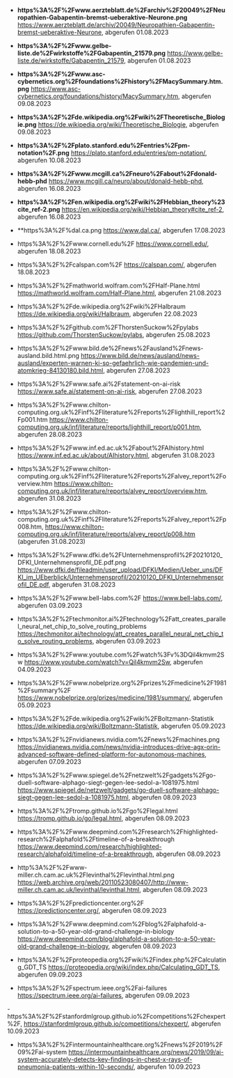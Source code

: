 
- **https%3A%2F%2Fwww.aerzteblatt.de%2Farchiv%2F20049%2FNeuropathien-Gabapentin-bremst-ueberaktive-Neurone.png**
  https://www.aerzteblatt.de/archiv/20049/Neuropathien-Gabapentin-bremst-ueberaktive-Neurone, abgerufen 01.08.2023

- **https%3A%2F%2Fwww.gelbe-liste.de%2Fwirkstoffe%2FGabapentin_21579.png**
https://www.gelbe-liste.de/wirkstoffe/Gabapentin_21579, abgerufen 01.08.2023

- **https%3A%2F%2Fwww.asc-cybernetics.org%2Ffoundations%2Fhistory%2FMacySummary.htm.png**
https://www.asc-cybernetics.org/foundations/history/MacySummary.htm, abgerufen 09.08.2023

- **https%3A%2F%2Fde.wikipedia.org%2Fwiki%2FTheoretische_Biologie.png**
https://de.wikipedia.org/wiki/Theoretische_Biologie, abgerufen 09.08.2023

- **https%3A%2F%2Fplato.stanford.edu%2Fentries%2Fpm-notation%2F.png**
  https://plato.stanford.edu/entries/pm-notation/, abgerufen 10.08.2023

- **https%3A%2F%2Fwww.mcgill.ca%2Fneuro%2Fabout%2Fdonald-hebb-phd**
 https://www.mcgill.ca/neuro/about/donald-hebb-phd, abgerufen 16.08.2023

- **https%3A%2F%2Fen.wikipedia.org%2Fwiki%2FHebbian_theory%23cite_ref-2.png**
 https://en.wikipedia.org/wiki/Hebbian_theory#cite_ref-2, abgerufen 16.08.2023

- **https%3A%2F%dal.ca.png
 https://www.dal.ca/, abgerufen 17.08.2023

- https%3A%2F%2Fwww.cornell.edu%2F
  https://www.cornell.edu/, abgerufen 18.08.2023

- https%3A%2F%2Fcalspan.com%2F
 https://calspan.com/, abgerufen 18.08.2023

- https%3A%2F%2Fmathworld.wolfram.com%2FHalf-Plane.html
  https://mathworld.wolfram.com/Half-Plane.html, abgerufen 21.08.2023

- https%3A%2F%2Fde.wikipedia.org%2Fwiki%2FHalbraum
  https://de.wikipedia.org/wiki/Halbraum, abgerufen 22.08.2023

- https%3A%2F%2Fgithub.com%2FThorstenSuckow%2Fpylabs
   https://github.com/ThorstenSuckow/pylabs, abgerufen 25.08.2023

- https%3A%2F%2Fwww.bild.de%2Fnews%2Fausland%2Fnews-ausland.bild.html.png
  https://www.bild.de/news/ausland/news-ausland/experten-warnen-ki-so-gefaehrlich-wie-pandemien-und-atomkrieg-84130180.bild.html, abgerufen 27.08.2023

- https%3A%2F%2Fwww.safe.ai%2Fstatement-on-ai-risk
  https://www.safe.ai/statement-on-ai-risk, abgerufen 27.08.2023

- https%3A%2F%2Fwww.chilton-computing.org.uk%2Finf%2Fliterature%2Freports%2Flighthill_report%2Fp001.htm
  https://www.chilton-computing.org.uk/inf/literature/reports/lighthill_report/p001.htm, abgerufen 28.08.2023

- https%3A%2F%2Fwww.inf.ed.ac.uk%2Fabout%2FAIhistory.html
  https://www.inf.ed.ac.uk/about/AIhistory.html, abgerufen 31.08.2023

- https%3A%2F%2Fwww.chilton-computing.org.uk%2Finf%2Fliterature%2Freports%2Falvey_report%2Foverview.htm
  https://www.chilton-computing.org.uk/inf/literature/reports/alvey_report/overview.htm, abgerufen 31.08.2023

- https%3A%2F%2Fwww.chilton-computing.org.uk%2Finf%2Fliterature%2Freports%2Falvey_report%2Fp008.htm,
  https://www.chilton-computing.org.uk/inf/literature/reports/alvey_report/p008.htm (abgerufen 31.08.2023)

 - https%3A%2F%2Fwww.dfki.de%2FUnternehmensprofil%2F20210120_DFKI_Unternehmensprofil_DE.pdf.png
  https://www.dfki.de/fileadmin/user_upload/DFKI/Medien/Ueber_uns/DFKI_im_UEberblick/Unternehmensprofil/20210120_DFKI_Unternehmensprofil_DE.pdf, abgerufen 31.08.2023

 - https%3A%2F%2Fwww.bell-labs.com%2F
   https://www.bell-labs.com/, abgerufen 03.09.2023

 - https%3A%2F%2Ftechmonitor.ai%2Ftechnology%2Fatt_creates_parallel_neural_net_chip_to_solve_routing_problems
   https://techmonitor.ai/technology/att_creates_parallel_neural_net_chip_to_solve_routing_problems, abgerufen 03.09.2023

 - https%3A%2F%2Fwww.youtube.com%2Fwatch%3Fv%3DQil4kmvm2Sw
   https://www.youtube.com/watch?v=Qil4kmvm2Sw, abgerufen 04.09.2023

 - https%3A%2F%2Fwww.nobelprize.org%2Fprizes%2Fmedicine%2F1981%2Fsummary%2F
   https://www.nobelprize.org/prizes/medicine/1981/summary/, abgerufen 05.09.2023

 - https%3A%2F%2Fde.wikipedia.org%2Fwiki%2FBoltzmann-Statistik
   https://de.wikipedia.org/wiki/Boltzmann-Statistik, abgerufen 05.09.2023

 - https%3A%2F%2Fnvidianews.nvidia.com%2Fnews%2Fmachines.png
   https://nvidianews.nvidia.com/news/nvidia-introduces-drive-agx-orin-advanced-software-defined-platform-for-autonomous-machines, abgerufen 07.09.2023

- https%3A%2F%2Fwww.spiegel.de%2Fnetzwelt%2Fgadgets%2Fgo-duell-software-alphago-siegt-gegen-lee-sedol-a-1081975.html
  https://www.spiegel.de/netzwelt/gadgets/go-duell-software-alphago-siegt-gegen-lee-sedol-a-1081975.html, abgerufen 08.09.2023

 - https%3A%2F%2Ftromp.github.io%2Fgo%2Flegal.html
   https://tromp.github.io/go/legal.html, abgerufen 08.09.2023

 - https%3A%2F%2Fwww.deepmind.com%2Fresearch%2Fhighlighted-research%2Falphafold%2Ftimeline-of-a-breakthrough
   https://www.deepmind.com/research/highlighted-research/alphafold/timeline-of-a-breakthrough, abgerufen 08.09.2023

 - http%3A%2F%2Fwww-miller.ch.cam.ac.uk%2Flevinthal%2Flevinthal.html.png
   https://web.archive.org/web/20110523080407/http://www-miller.ch.cam.ac.uk/levinthal/levinthal.html, abgerufen 08.09.2023

 - https%3A%2F%2Fpredictioncenter.org%2F
   https://predictioncenter.org/, abgerufen 08.09.2023
 
 - https%3A%2F%2Fwww.deepmind.com%2Fblog%2Falphafold-a-solution-to-a-50-year-old-grand-challenge-in-biology
   https://www.deepmind.com/blog/alphafold-a-solution-to-a-50-year-old-grand-challenge-in-biology, abgerufen 08.09.2023

 - https%3A%2F%2Fproteopedia.org%2Fwiki%2Findex.php%2FCalculating_GDT_TS
   https://proteopedia.org/wiki/index.php/Calculating_GDT_TS, abgerufen 09.09.2023 

 - https%3A%2F%2Fspectrum.ieee.org%2Fai-failures
   https://spectrum.ieee.org/ai-failures, abgerufen 09.09.2023

 -https%3A%2F%2Fstanfordmlgroup.github.io%2Fcompetitions%2Fchexpert%2F,
  https://stanfordmlgroup.github.io/competitions/chexpert/, abgerufen 10.09.2023

 - https%3A%2F%2Fintermountainhealthcare.org%2Fnews%2F2019%2F09%2Fai-system
   https://intermountainhealthcare.org/news/2019/09/ai-system-accurately-detects-key-findings-in-chest-x-rays-of-pneumonia-patients-within-10-seconds/, abgerufen 10.09.2023  
